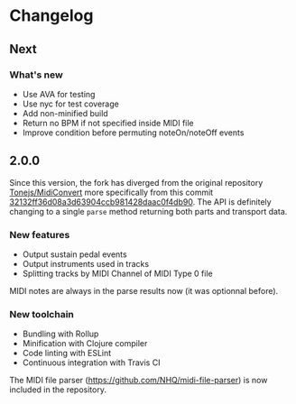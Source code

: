 # Changelog

## Next

### What's new

- Use AVA for testing
- Use nyc for test coverage
- Add non-minified build
- Return no BPM if not specified inside MIDI file
- Improve condition before permuting noteOn/noteOff events

## 2.0.0

Since this version, the fork has diverged from the original repository [Tonejs/MidiConvert](https://github.com/Tonejs/MidiConvert) more specifically from this commit [32132ff36d08a3d63904ccb981428daac0f4db90](https://github.com/Tonejs/MidiConvert/commit/32132ff36d08a3d63904ccb981428daac0f4db90). The API is definitely changing to a single `parse` method returning both parts and transport data.

### New features

- Output sustain pedal events
- Output instruments used in tracks
- Splitting tracks by MIDI Channel of MIDI Type 0 file

MIDI notes are always in the parse results now (it was optionnal before).

### New toolchain

- Bundling with Rollup
- Minification with Clojure compiler
- Code linting with ESLint
- Continuous integration with Travis CI

The MIDI file parser (https://github.com/NHQ/midi-file-parser) is now included in the repository.
